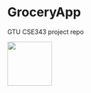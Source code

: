 # GroceryApp
GTU CSE343 project repo

<img src="https://media.giphy.com/media/crP2pFmTT7N3ZcM2LD/giphy.gif" width="100" height="100" />

